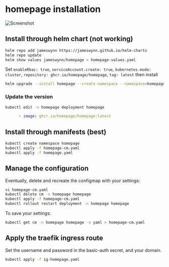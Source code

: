 # homepage installation

![Screenshot](https://github.com/urbaman/HomeLab/blob/main/Kubernetes/Homepage/images/homepage.png?raw=true)

## Install through helm chart (not working)

```bash
helm repo add jameswynn https://jameswynn.github.io/helm-charts
helm repo update
helm show values jameswynn/homepage > homepage-values.yaml
```

Set `enableRbac: true`, `serviceAccount.create: true`, `kubernetes.mode: cluster`, `repository: ghcr.io/homepage/homepage`, `tag: latest` then install

```bash
helm upgrade --install homepage --create-namespace --namespace=homepage jameswynn/homepage -f homepage-values.yaml
```

### Update the version

```bash
kubectl edit -n homepage deployment homepage
```

```yaml
      - image: ghcr.io/homepage/homepage:latest
```

## Install through manifests (best)

```bash
kubectl create namespace homepage
kubectl apply -f homepage-cm.yaml
kubectl apply -f homepage.yaml
```

## Manage the configuration

Eventually, delete and recreate the configmap with your settings:

```bash
vi homepage-cm.yaml
kubectl delete cm -n homepage homepage
kubectl apply -f homepage-cm.yaml
kubectl rollout restart deployment -n homepage homepage
```

To save your settings:

```bash
kubectl get cm -n homepage homepage -o yaml > homepage-cm.yaml
```

## Apply the traefik ingress route

Set the username and password in the basic-auth secret, and your domain.

```bash
kubectl apply -f ig-homepage.yaml
```
